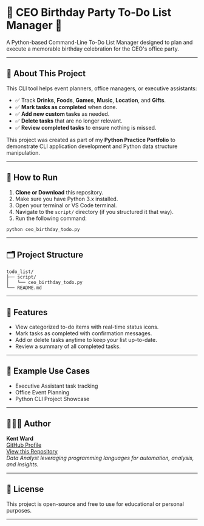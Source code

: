 
# 🎉 CEO Birthday Party To-Do List Manager 📝

A Python-based Command-Line To-Do List Manager designed to plan and execute a memorable birthday celebration for the CEO's office party.

---

## 📝 About This Project

This CLI tool helps event planners, office managers, or executive assistants:

- ✅ Track **Drinks**, **Foods**, **Games**, **Music**, **Location**, and **Gifts**.
- ✅ **Mark tasks as completed** when done.
- ✅ **Add new custom tasks** as needed.
- ✅ **Delete tasks** that are no longer relevant.
- ✅ **Review completed tasks** to ensure nothing is missed.

This project was created as part of my **Python Practice Portfolio** to demonstrate CLI application development and Python data structure manipulation.

---

## 🚀 How to Run

1. **Clone or Download** this repository.
2. Make sure you have Python 3.x installed.
3. Open your terminal or VS Code terminal.
4. Navigate to the `script/` directory (if you structured it that way).
5. Run the following command:

```bash
python ceo_birthday_todo.py
```

---

## 🗂️ Project Structure

```
todo_list/
├── script/
│   └── ceo_birthday_todo.py
└── README.md
```

---

## 🎯 Features

- View categorized to-do items with real-time status icons.
- Mark tasks as completed with confirmation messages.
- Add or delete tasks anytime to keep your list up-to-date.
- Review a summary of all completed tasks.

---

## 📌 Example Use Cases

- Executive Assistant task tracking
- Office Event Planning
- Python CLI Project Showcase

---

## 👨🏽‍💻 Author

**Kent Ward**  
[GitHub Profile](https://github.com/Kent-Ward)  
[View this Repository](https://github.com/Kent-Ward/ceo-birthday-todo-list)  
*Data Analyst leveraging programming languages for automation, analysis, and insights.*

---

## 📜 License

This project is open-source and free to use for educational or personal purposes.

---
